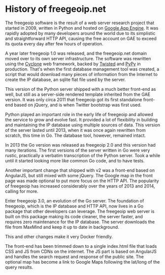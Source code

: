 # History of freegeoip.net

The freegeoip software is the result of a web server research project that
started in 2009, written in Python and hosted on
[Google App Engine](http://appengine.google.com). It was rapidly adopted by
many developers around the world due to its simplistic and straightforward
HTTP API, causing the free account on GAE to exceed its quota every day
after few hours of operation.

A year later freegeoip 1.0 was released, and the freegeoip.net domain
moved over to its own server infrastructure. The software was rewritten
using the [Cyclone](http://cyclone.io) web framework, backed by
[Twisted](http://twistedmatrix.com) and [PyPy](http://pypy.org) in
production. That's when the first database management tool was created,
a script that would download many pieces of information from the Internet
to create the IP database, an sqlite flat file used by the server.

This version of the Python server shipped with a much better front-end as
well, but still as a server-side rendered template inherited from the GAE
version. It was only circa 2011 that freegeoip got its first standalone
front-end based on jQuery, and is when Twitter bootstrap was first used.

Python played an important role in the early life of freegeoip and
allowed the service to grow and evolve fast. It provided a lot of
flexibility in building and maintaining the IP database using multiple
sources of data. This version of the server lasted until 2013, when
it was once again rewritten from scratch, this time in Go. The database
tool, however, remained intact.

In 2013 the Go version was released as freegeoip 2.0 and this version
had many iterations. The first versions of the server written in Go were
very rustic, practically a verbatim transcription of the Python server.
Took a while until it started looking more like common Go code, and to
have tests.

Another important change that shipped with v2 was a front-end based on
AngularJS, but still mixed with some jQuery. The Google map in the front
page was made optional to put more focus on the HTTP API. The popularity
of freegeoip has increased considerably over the years of 2013 and 2014,
calling for more.

Enter freegeoip 3.0, an evolution of the Go server. The foundation of
freegeoip, which is the IP database and HTTP API, now lives in a Go
package that other developers can leverage. The freegeoip web server is
built on this package making its code cleaner, the server faster,
and requires zero maintenance for the IP database. The server downloads
the file from MaxMind and keep it up to date in background.

This and other changes make it very Docker friendly.

The front-end has been trimmed down to a single index.html file that loads
CSS and JS from CDNs on the internet. The JS part is based on AngularJS
and handles the search request and response of the public site. The
optional map has become a link to Google Maps following the lat/long
of the query results.

